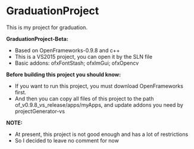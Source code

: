 # GraduationProject
This is my project for graduation.

<b>GraduationProject-Beta:</b>
  * Based on OpenFrameworks-0.9.8 and c++
  * This is a VS2015 project, you can open it by the SLN file
  * Basic addons: ofxFontStash; ofxImGui; ofxOpencv

<b>Before building this project you should know:</b>
  * If you want to run this project, you must download OpenFrameworks first.
  * And then you can copy all files of this project to the path of_v0.9.8_vs_release/apps/myApps, and update addons you need by projectGenerator-vs

<b>NOTE:</b>
  * At present, this project is not good enough and has a lot of restrictions
  * So I decided to leave no comment for now

